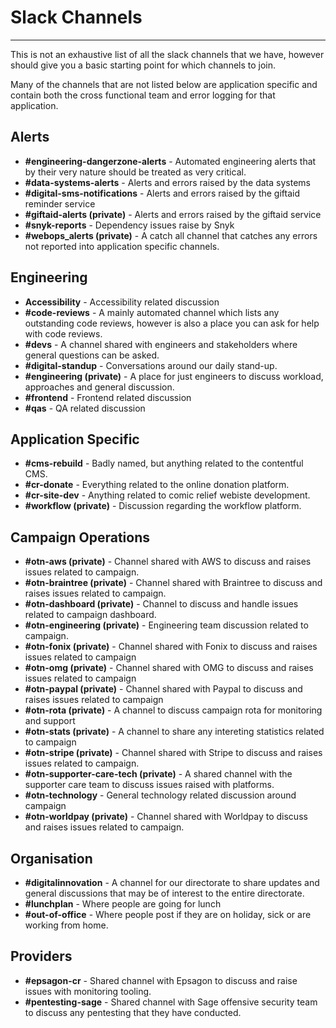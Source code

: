 # Slack Channels
***

This is not an exhaustive list of all the slack channels that we have, however should give you a basic starting point
for which channels to join.

Many of the channels that are not listed below are application specific and contain both the cross functional team and
error logging for that application.

## Alerts
- **#engineering-dangerzone-alerts** - Automated engineering alerts that by their very nature should be treated as very 
critical.
- **#data-systems-alerts** - Alerts and errors raised by the data systems
- **#digital-sms-notifications** - Alerts and errors raised by the giftaid reminder service
- **#giftaid-alerts (private)** - Alerts and errors raised by the giftaid service
- **#snyk-reports** - Dependency issues raise by Snyk
- **#webops_alerts (private)** - A catch all channel that catches any errors not reported into application specific 
channels.

## Engineering
- **Accessibility** - Accessibility related discussion
- **#code-reviews** - A mainly automated channel which lists any outstanding code reviews, however is also a place you
can ask for help with code reviews.
- **#devs** - A channel shared with engineers and stakeholders where general questions can be asked.
- **#digital-standup** - Conversations around our daily stand-up.
- **#engineering (private)** - A place for just engineers to discuss workload, approaches and general discussion.
- **#frontend** - Frontend related discussion
- **#qas** - QA related discussion

## Application Specific
- **#cms-rebuild** - Badly named, but anything related to the contentful CMS.
- **#cr-donate** - Everything related to the online donation platform.
- **#cr-site-dev** - Anything related to comic relief webiste development.
- **#workflow (private)** - Discussion regarding the workflow platform.

## Campaign Operations
- **#otn-aws (private)** - Channel shared with AWS to discuss and raises issues related to campaign.
- **#otn-braintree (private)** - Channel shared with Braintree to discuss and raises issues related to campaign.
- **#otn-dashboard (private)** - Channel to discuss and handle issues related to campaign dashboard.
- **#otn-engineering (private)** - Engineering team discussion related to campaign.
- **#otn-fonix (private)** - Channel shared with Fonix to discuss and raises issues related to campaign
- **#otn-omg (private)** - Channel shared with OMG to discuss and raises issues related to campaign
- **#otn-paypal (private)** - Channel shared with Paypal to discuss and raises issues related to campaign
- **#otn-rota (private)** - A channel to discuss campaign rota for monitoring and support
- **#otn-stats (private)** - A channel to share any intereting statistics related to campaign
- **#otn-stripe (private)** - Channel shared with Stripe to discuss and raises issues related to campaign.
- **#otn-supporter-care-tech (private)** - A shared channel with the supporter care team to discuss issues raised with
platforms.
- **#otn-technology** - General technology related discussion around campaign
- **#otn-worldpay (private)** - Channel shared with Worldpay to discuss and raises issues related to campaign.

## Organisation
- **#digitalinnovation** - A channel for our directorate to share updates and general discussions that may be of interest
to the entire directorate.
- **#lunchplan** - Where people are going for lunch
- **#out-of-office** - Where people post if they are on holiday, sick or are working from home.

## Providers
- **#epsagon-cr** - Shared channel with Epsagon to discuss and raise issues with monitoring tooling.
- **#pentesting-sage** - Shared channel with Sage offensive security team to discuss any pentesting that they have 
conducted.
